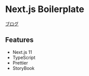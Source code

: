 # Next.js Boilerplate

[ブログ](https://code-lab.xyz/blog/17)

## Features

- Next.js 11
- TypeScript
- Prettier
- StoryBook
